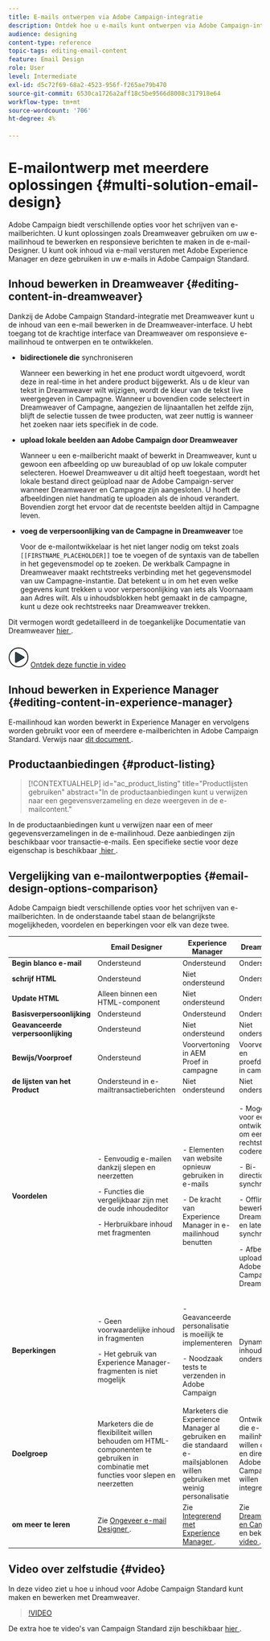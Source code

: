 ```yaml
---
title: E-mails ontwerpen via Adobe Campaign-integratie
description: Ontdek hoe u e-mails kunt ontwerpen via Adobe Campaign-integratie in de e-mailtoepassing van Designer.
audience: designing
content-type: reference
topic-tags: editing-email-content
feature: Email Design
role: User
level: Intermediate
exl-id: d5c72f69-68a2-4523-956f-f265ae79b470
source-git-commit: 6530ca1726a2aff18c5be9566d8008c317918e64
workflow-type: tm+mt
source-wordcount: '706'
ht-degree: 4%

---
```


# E-mailontwerp met meerdere oplossingen {#multi-solution-email-design}

Adobe Campaign biedt verschillende opties voor het schrijven van e-mailberichten. U kunt oplossingen zoals Dreamweaver gebruiken om uw e-mailinhoud te bewerken en responsieve berichten te maken in de e-mail-Designer. U kunt ook inhoud via e-mail versturen met Adobe Experience Manager en deze gebruiken in uw e-mails in Adobe Campaign Standard.

## Inhoud bewerken in Dreamweaver {#editing-content-in-dreamweaver}

Dankzij de Adobe Campaign Standard-integratie met Dreamweaver kunt u de inhoud van een e-mail bewerken in de Dreamweaver-interface. U hebt toegang tot de krachtige interface van Dreamweaver om responsieve e-mailinhoud te ontwerpen en te ontwikkelen.

* **bidirectionele die** synchroniseren

  Wanneer een bewerking in het ene product wordt uitgevoerd, wordt deze in real-time in het andere product bijgewerkt. Als u de kleur van tekst in Dreamweaver wilt wijzigen, wordt de kleur van de tekst live weergegeven in Campagne. Wanneer u bovendien code selecteert in Dreamweaver of Campagne, aangezien de lijnaantallen het zelfde zijn, blijft de selectie tussen de twee producten, wat zeer nuttig is wanneer het zoeken naar iets specifiek in de code.

* **upload lokale beelden aan Adobe Campaign door Dreamweaver**

  Wanneer u een e-mailbericht maakt of bewerkt in Dreamweaver, kunt u gewoon een afbeelding op uw bureaublad of op uw lokale computer selecteren. Hoewel Dreamweaver u dit altijd heeft toegestaan, wordt het lokale bestand direct geüpload naar de Adobe Campaign-server wanneer Dreamweaver en Campagne zijn aangesloten. U hoeft de afbeeldingen niet handmatig te uploaden als de inhoud verandert. Bovendien zorgt het ervoor dat de recentste beelden altijd in Campagne leven.

* **voeg de verpersoonlijking van de Campagne in Dreamweaver** toe

  Voor de e-mailontwikkelaar is het niet langer nodig om tekst zoals `[[FIRSTNAME_PLACEHOLDER]]` toe te voegen of de syntaxis van de tabellen in het gegevensmodel op te zoeken. De werkbalk Campagne in Dreamweaver maakt rechtstreeks verbinding met het gegevensmodel van uw Campagne-instantie. Dat betekent u in om het even welke gegevens kunt trekken u voor verpersoonlijking van iets als Voornaam aan Adres wilt. Als u inhoudsblokken hebt gemaakt in de campagne, kunt u deze ook rechtstreeks naar Dreamweaver trekken.

Dit vermogen wordt gedetailleerd in de toegankelijke Documentatie van Dreamweaver [&#x200B; hier &#x200B;](https://helpx.adobe.com/nl/dreamweaver/using/working-with-dreamweaver-and-campaign.html).

![](assets/do-not-localize/how-to-video.png) [Ontdek deze functie in video](#video)

## Inhoud bewerken in Experience Manager {#editing-content-in-experience-manager}

E-mailinhoud kan worden bewerkt in Experience Manager en vervolgens worden gebruikt voor een of meerdere e-mailberichten in Adobe Campaign Standard. Verwijs naar [&#x200B; dit document &#x200B;](../../integrating/using/integrating-with-experience-manager.md).

## Productaanbiedingen {#product-listing}

>[!CONTEXTUALHELP]
>id="ac_product_listing"
>title="Productlijsten gebruiken"
>abstract="In de productaanbiedingen kunt u verwijzen naar een gegevensverzameling en deze weergeven in de e-mailcontent."

In de productaanbiedingen kunt u verwijzen naar een of meer gegevensverzamelingen in de e-mailinhoud. Deze aanbiedingen zijn beschikbaar voor transactie-e-mails. Een specifieke sectie voor deze eigenschap is beschikbaar [&#x200B; hier &#x200B;](../../designing/using/using-product-listings.md).

## Vergelijking van e-mailontwerpopties {#email-design-options-comparison}

Adobe Campaign biedt verschillende opties voor het schrijven van e-mailberichten. In de onderstaande tabel staan de belangrijkste mogelijkheden, voordelen en beperkingen voor elk van deze twee.

<table> 
 <thead> 
  <tr> 
   <th> </th> 
   <th> Email Designer<br /> </th> 
   <th> Experience Manager<br /> </th> 
   <th> Dreamweaver<br /> </th> 
  </tr> 
 </thead> 
 <tbody> 
  <tr> 
   <td> <strong> Begin blanco e-mail </strong><br /> </td> 
   <td> Ondersteund <br /> </td> 
   <td> Ondersteund <br /> </td> 
   <td> Ondersteund <br /> </td> 
  </tr> 
  <tr> 
   <td> <strong> schrijf HTML </strong><br /> </td> 
   <td> Ondersteund <br /> </td> 
   <td> Niet ondersteund <br /> </td> 
   <td> Ondersteund <br /> </td> 
  </tr> 
  <tr> 
   <td> <strong> Update HTML </strong><br /> </td> 
   <td> Alleen binnen een HTML-component <br /> </td> 
   <td> Niet ondersteund <br /> </td> 
   <td> Ondersteund <br /> </td> 
  </tr> 
  <tr> 
   <td> <strong> Basisverpersoonlijking </strong><br /> </td> 
   <td> Ondersteund <br /> </td> 
   <td> Ondersteund <br /> </td> 
   <td> Ondersteund <br /> </td> 
  </tr> 
  <tr> 
   <td> <strong> Geavanceerde verpersoonlijking </strong><br /> </td> 
   <td> Ondersteund <br /> </td> 
   <td> Niet ondersteund <br /> </td> 
   <td> Niet ondersteund <br /> </td> 
  </tr> 
  <tr> 
   <td> <strong> Bewijs/Voorproef </strong><br /> </td> 
   <td> Ondersteund <br /> </td> 
   <td> Voorvertoning in AEM <br /> Proef in campagne <br /> </td> 
   <td> Voorvertonen en proefdrukken in campagne <br /> </td> 
  </tr> 
  <tr> 
   <td> <strong> de lijsten van het Product </strong><br /> </td> 
   <td> Ondersteund in e-mailtransactieberichten <br /> </td> 
   <td> Niet ondersteund <br /> </td> 
   <td> Niet ondersteund <br /> </td> 
  </tr> 
  <tr> 
   <td> <strong> Voordelen </strong><br /> </td> 
   <td> 
     <p>- Eenvoudig e-mailen dankzij slepen en neerzetten</p>
     <p>- Functies die vergelijkbaar zijn met de oude inhoudeditor</p>
     <p>- Herbruikbare inhoud met fragmenten</p>
  </td> 
   <td> 
     <p>- Elementen van website opnieuw gebruiken in e-mails</p>
     <p>- De kracht van Experience Manager in e-mailinhoud benutten</p>
    </td> 
   <td> 
    <p>- Mogelijkheid voor een ontwikkelaar om een e-mail rechtstreeks te coderen</p>
    <p>- Bi-directionele synchronisatie</p>
    <p>- Offline bewerken in Dreamweaver en later synchroniseren</p>
    <p>- Afbeeldingen uploaden naar Adobe Campaign via Dreamweaver</p>
  </td> 
  </tr> 
  <tr> 
   <td> <strong>Beperkingen</strong><br /> </td> 
   <td> 
     <p>- Geen voorwaardelijke inhoud in fragmenten</p>
     <p>- Het gebruik van Experience Manager-fragmenten is niet mogelijk</p>
  </td> 
   <td> 
     <p>- Geavanceerde personalisatie is moeilijk te implementeren</p>
     <p>- Noodzaak tests te verzenden in Adobe Campaign</p>
  </td> 
   <td> Dynamische inhoud niet ondersteund <br /> </td> 
  </tr> 
  <tr> 
   <td> <strong>Doelgroep</strong><br /> </td> 
   <td> Marketers die de flexibiliteit willen behouden om HTML-componenten te gebruiken in combinatie met functies voor slepen en neerzetten <br /> </td> 
   <td> Marketers die Experience Manager al gebruiken en die standaard e-mailsjablonen willen gebruiken met weinig personalisatie <br /> </td> 
   <td> Ontwikkelaars die e-mailinhoud willen coderen en direct met Adobe Campaign willen integreren <br /> </td> 
  </tr> 
  <tr> 
   <td> <strong> om meer te leren </strong><br /> </td> 
   <td> Zie <a href="../../designing/using/designing-content-in-adobe-campaign.md"> Ongeveer e-mail Designer </a>.<br /> </td> 
   <td> Zie <a href="../../integrating/using/integrating-with-experience-manager.md"> Integrerend met Experience Manager </a>.<br /> </td> 
   <td> Zie <a href="https://helpx.adobe.com/nl/dreamweaver/using/working-with-dreamweaver-and-campaign.html"> Dreamweaver en Campagne </a> en bekijk deze <a href="#video"> video </a>.<br /> </td> 
  </tr> 
 </tbody> 
</table>

## Video over zelfstudie {#video}

In deze video ziet u hoe u inhoud voor Adobe Campaign Standard kunt maken en bewerken met Dreamweaver.

>[!VIDEO](https://video.tv.adobe.com/v/23121?quality=12&captions=eng)

De extra hoe te video&#39;s van Campaign Standard zijn beschikbaar [&#x200B; hier &#x200B;](https://experienceleague.adobe.com/docs/campaign-standard-learn/tutorials/overview.html?lang=nl).
